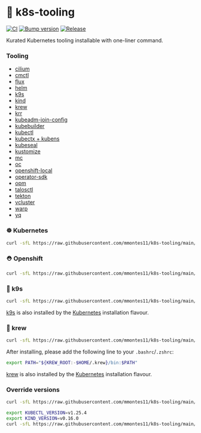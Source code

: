 # 🧰 k8s-tooling
[![CI](https://github.com/mmontes11/k8s-tooling/actions/workflows/ci.yml/badge.svg)](https://github.com/mmontes11/k8s-tooling/actions/workflows/ci.yml)
[![Bump version](https://github.com/mmontes11/k8s-scripts/actions/workflows/bump-version.yml/badge.svg)](https://github.com/mmontes11/k8s-scripts/actions/workflows/bump-version.yml)
[![Release](https://github.com/mmontes11/k8s-tooling/actions/workflows/release.yml/badge.svg)](https://github.com/mmontes11/k8s-tooling/actions/workflows/release.yml)

Kurated Kubernetes tooling installable with one-liner command.

### Tooling
- [cilium](https://github.com/cilium/cilium-cli)
- [cmctl](https://github.com/cert-manager/cmctl)
- [flux](https://github.com/fluxcd/flux2)
- [helm](https://github.com/helm/helm)
- [k9s](https://github.com/derailed/k9s)
- [kind](https://github.com/kubernetes-sigs/kind/)
- [krew](https://krew.sigs.k8s.io/)
- [krr](https://github.com/robusta-dev/krr)
- [kubeadm-join-config](https://github.com/mmontes11/k8s-bootstrap/blob/main/cmd/kubeadm-join-config/main.go)
- [kubebuilder](https://github.com/kubernetes-sigs/kubebuilder)
- [kubectl](https://github.com/kubernetes/kubectl)
- [kubectx + kubens](https://github.com/ahmetb/kubectx)
- [kubeseal](https://github.com/bitnami-labs/sealed-secrets)
- [kustomize](https://github.com/kubernetes-sigs/kustomize)
- [mc](https://github.com/minio/mc)
- [oc](https://github.com/openshift/oc)
- [openshift-local](https://developers.redhat.com/products/openshift-local/overview)
- [operator-sdk](https://github.com/operator-framework/operator-sdk)
- [opm](https://github.com/operator-framework/operator-registry)
- [talosctl](https://github.com/siderolabs/talos/releases)
- [tekton](https://github.com/tektoncd/cli)
- [vcluster](https://github.com/loft-sh/vcluster)
- [warp](https://github.com/minio/warp)
- [yq](https://github.com/mikefarah/yq)

### ☸️ Kubernetes

```bash
curl -sfL https://raw.githubusercontent.com/mmontes11/k8s-tooling/main/kubernetes.sh | sudo bash -s -
``` 

### ⛑️ Openshift

```bash
curl -sfL https://raw.githubusercontent.com/mmontes11/k8s-tooling/main/openshift.sh | sudo bash -s -
```

### 🐶 k9s

```bash
curl -sfL https://raw.githubusercontent.com/mmontes11/k8s-tooling/main/k9s.sh | sudo bash -s -
``` 

[k9s](https://github.com/derailed/k9s) is also installed by the [Kubernetes](#kubernetes) installation flavour.

### 🧩 krew

```bash
curl -sfL https://raw.githubusercontent.com/mmontes11/k8s-tooling/main/krew.sh | bash -s -
``` 

After installing, please add the following line to your `.bashrc`/`.zshrc`:
```bash
export PATH="${KREW_ROOT:-$HOME/.krew}/bin:$PATH"
```

[krew](https://krew.sigs.k8s.io/) is also installed by the [Kubernetes](#kubernetes) installation flavour.

### Override versions

```bash
curl -sfL https://raw.githubusercontent.com/mmontes11/k8s-tooling/main/kubernetes.sh | sudo KUBECTL_VERSION=v1.25.4 bash -s -
``` 
```bash
export KUBECTL_VERSION=v1.25.4
export KIND_VERSION=v0.16.0
curl -sfL https://raw.githubusercontent.com/mmontes11/k8s-tooling/main/kubernetes.sh | sudo --preserve-env bash -s -
``` 
